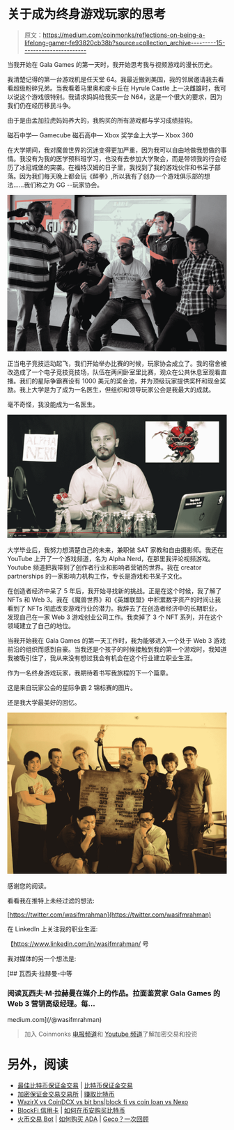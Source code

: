 # 关于成为终身游戏玩家的思考

> 原文：<https://medium.com/coinmonks/reflections-on-being-a-lifelong-gamer-fe93820cb38b?source=collection_archive---------15----------------------->

当我开始在 Gala Games 的第一天时，我开始思考我与视频游戏的漫长历史。

我清楚记得的第一台游戏机是任天堂 64。我最近搬到美国，我的邻居邀请我去看看超级粉碎兄弟。当我看着马里奥和皮卡丘在 Hyrule Castle 上一决雌雄时，我可以说这个游戏很特别。我请求妈妈给我买一台 N64，这是一个很大的要求，因为我们仍在经历移民斗争。

由于是由孟加拉虎妈妈养大的，我购买的所有游戏都与学习成绩挂钩。

磁石中学— Gamecube
磁石高中— Xbox
奖学金上大学— Xbox 360

在大学期间，我对魔兽世界的沉迷变得更加严重，因为我可以自由地做我想做的事情。我没有为我的医学预科班学习，也没有去参加大学聚会，而是带领我的行会经历了冰冠城堡的突袭。在福特汉姆的日子里，我找到了我的游戏伙伴和书呆子部落。因为我们每天晚上都会玩《醉拳》,所以我有了创办一个游戏俱乐部的想法……我们称之为 GG --玩家协会。

![](img/e02ee77c0a9746bd43399e562af13d35.png)

正当电子竞技运动起飞，我们开始举办比赛的时候，玩家协会成立了。我的宿舍被改造成了一个电子竞技竞技场，队伍在两间卧室里比赛，观众在公共休息室观看直播。我们的星际争霸赛设有 1000 美元的奖金池，并为顶级玩家提供奖杯和现金奖励。我上大学是为了成为一名医生，但组织和领导玩家公会是我最大的成就。

毫不奇怪，我没能成为一名医生。

![](img/c1d19e0755ffa9e997368eabc3291504.png)

大学毕业后，我努力想清楚自己的未来，兼职做 SAT 家教和自由摄影师。我还在 YouTube 上开了一个游戏频道，名为 Alpha Nerd，在那里我评论视频游戏。Youtube 频道把我带到了创作者行业和影响者营销的世界。我在 creator partnerships 的一家影响力机构工作，专长是游戏和书呆子文化。

在创造者经济中呆了 5 年后，我开始寻找新的挑战。正是在这个时候，我了解了 NFTs 和 Web 3。我在《魔兽世界》和《英雄联盟》中积累数字资产的时间让我看到了 NFTs 彻底改变游戏行业的潜力。我辞去了在创造者经济中的长期职业，发现自己在一家 Web 3 游戏创业公司工作。我卖掉了 3 个 NFT 系列，并在这个领域建立了自己的地位。

当我开始我在 Gala Games 的第一天工作时，我为能够进入一个处于 Web 3 游戏前沿的组织而感到自豪。当我还是个孩子的时候接触到我的第一个游戏时，我知道我被吸引住了，我从来没有想过我会有机会在这个行业建立职业生涯。

作为一名终身游戏玩家，我期待着书写我旅程的下一个篇章。

这是来自玩家公会的星际争霸 2 锦标赛的图片。

还是我大学最美好的回忆。

![](img/75bcf2e70ca49d6e32528e5b9000139c.png)

感谢您的阅读。

看看我在推特上未经过滤的想法:

[https://twitter.com/wasifmrahman](https://twitter.com/wasifmrahman)

在 LinkedIn 上关注我的职业生涯:

【https://www.linkedin.com/in/wasifmrahman/ 号

我对媒体的另一个想法是:

[](/@wasifmrahman) [## 瓦西夫·拉赫曼-中等

### 阅读瓦西夫·M·拉赫曼在媒介上的作品。拉面鉴赏家 Gala Games 的 Web 3 营销高级经理。每…

medium.com](/@wasifmrahman) 

> 加入 Coinmonks [电报频道](https://t.me/coincodecap)和 [Youtube 频道](https://www.youtube.com/c/coinmonks/videos)了解加密交易和投资

# 另外，阅读

*   [最佳比特币保证金交易](/coinmonks/bitcoin-margin-trading-exchange-bcbfcbf7b8e3) | [比特币保证金交易](https://coincodecap.com/bityard-margin-trading)
*   [加密保证金交易交易所](/coinmonks/crypto-margin-trading-exchanges-428b1f7ad108) | [赚取比特币](/coinmonks/earn-bitcoin-6e8bd3c592d9)
*   [WazirX vs CoinDCX vs bit bns](/coinmonks/wazirx-vs-coindcx-vs-bitbns-149f4f19a2f1)|[block fi vs coin loan vs Nexo](/coinmonks/blockfi-vs-coinloan-vs-nexo-cb624635230d)
*   [BlockFi 信用卡](https://coincodecap.com/blockfi-credit-card) | [如何在币安购买比特币](https://coincodecap.com/buy-bitcoin-binance)
*   [火币交易 Bot](https://coincodecap.com/huobi-trading-bot) | [如何购买 ADA](https://coincodecap.com/buy-ada-cardano) | [Geco？一次回顾](https://coincodecap.com/geco-one-review)